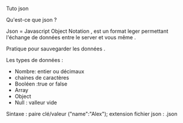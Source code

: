 Tuto json


Qu'est-ce que json ?

Json = Javascript Object Notation , est un format leger permettant l'échange de données entre le server et vous même .

Pratique pour sauvegarder les données .

Les types de données :
 -  Nombre: entier ou décimaux
 - chaines de caractères
 - Booléen :true or false
 - Array
 - Object
 - Null : valleur vide

Sintaxe : paire clé/valeur ("name":"Alex");
extension fichier json : .json 
